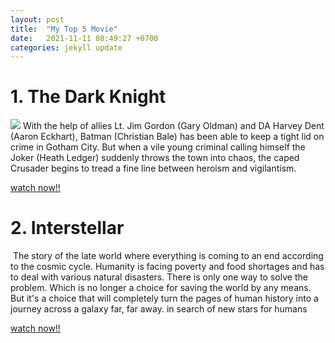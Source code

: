 ```yaml
---
layout: post
title:  "My Top 5 Movie"
date:   2021-11-11 08:49:27 +0700
categories: jekyll update
---
```

# 1. The Dark Knight
![](https://github.com/kentilove095/3SB01.github.io/blob/master/Picture/Dark-Knight.jpg?raw=true)
With the help of allies Lt. Jim Gordon (Gary Oldman) and DA Harvey Dent (Aaron Eckhart), Batman (Christian Bale) has been able to keep a tight lid on crime in Gotham City. But when a vile young criminal calling himself the Joker (Heath Ledger) suddenly throws the town into chaos, the caped Crusader begins to tread a fine line between heroism and vigilantism.

[watch now!!](https://itunes.apple.com/th/movie/the-dark-knight/id290567624)

# 2. Interstellar
![]()
The story of the late world where everything is coming to an end according to the cosmic cycle. Humanity is facing poverty and food shortages and has to deal with various natural disasters. There is only one way to solve the problem. Which is no longer a choice for saving the world by any means. But it's a choice that will completely turn the pages of human history into a journey across a galaxy far, far away. in search of new stars for humans

[watch now!!](https://itunes.apple.com/th/movie/interstellar-2014/id965491522?l=th)